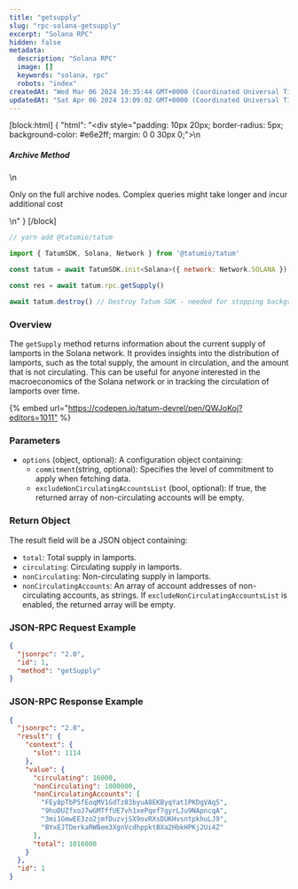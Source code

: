 ```yaml
---
title: "getsupply"
slug: "rpc-solana-getsupply"
excerpt: "Solana RPC"
hidden: false
metadata: 
  description: "Solana RPC"
  image: []
  keywords: "solana, rpc"
  robots: "index"
createdAt: "Wed Mar 06 2024 10:35:44 GMT+0000 (Coordinated Universal Time)"
updatedAt: "Sat Apr 06 2024 13:09:02 GMT+0000 (Coordinated Universal Time)"
---
```

[block:html]
{
  "html": "<div style=\"padding: 10px 20px; border-radius: 5px; background-color: #e6e2ff; margin: 0 0 30px 0;\">\n  <h5>Archive Method</h5>\n  <p>Only on the full archive nodes. Complex queries might take longer and incur additional cost</p>\n</div>"
}
[/block]




```javascript
// yarn add @tatumio/tatum

import { TatumSDK, Solana, Network } from '@tatumio/tatum'

const tatum = await TatumSDK.init<Solana>({ network: Network.SOLANA })

const res = await tatum.rpc.getSupply()

await tatum.destroy() // Destroy Tatum SDK - needed for stopping background jobs
```



### Overview

The `getSupply` method returns information about the current supply of lamports in the Solana network. It provides insights into the distribution of lamports, such as the total supply, the amount in circulation, and the amount that is not circulating. This can be useful for anyone interested in the macroeconomics of the Solana network or in tracking the circulation of lamports over time.

{% embed url="<https://codepen.io/tatum-devrel/pen/QWJoKoj?editors=1011"> %}

### Parameters

- `options` (object, optional): A configuration object containing:
  - `commitment`(string, optional): Specifies the level of commitment to apply when fetching data.
  - `excludeNonCirculatingAccountsList` (bool, optional): If true, the returned array of non-circulating accounts will be empty.

### Return Object

The result field will be a JSON object containing:

- `total`: Total supply in lamports.
- `circulating`: Circulating supply in lamports.
- `nonCirculating`: Non-circulating supply in lamports.
- `nonCirculatingAccounts`: An array of account addresses of non-circulating accounts, as strings. If `excludeNonCirculatingAccountsList` is enabled, the returned array will be empty.

### JSON-RPC Request Example

```json
{
  "jsonrpc": "2.0",
  "id": 1,
  "method": "getSupply"
}
```

### JSON-RPC Response Example

```json
{
  "jsonrpc": "2.0",
  "result": {
    "context": {
      "slot": 1114
    },
    "value": {
      "circulating": 16000,
      "nonCirculating": 1000000,
      "nonCirculatingAccounts": [
        "FEy8pTbP5fEoqMV1GdTz83byuA8EKByqYat1PKDgVAq5",
        "9huDUZfxoJ7wGMTffUE7vh1xePqef7gyrLJu9NApncqA",
        "3mi1GmwEE3zo2jmfDuzvjSX9ovRXsDUKHvsntpkhuLJ9",
        "BYxEJTDerkaRWBem3XgnVcdhppktBXa2HbkHPKj2Ui4Z"
      ],
      "total": 1016000
    }
  },
  "id": 1
}
```
